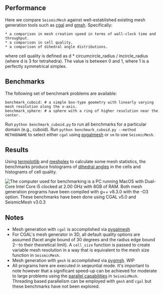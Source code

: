 Performance
------------
Here we compare `SeismicMesh` against well-established existing mesh generation tools such as [cgal](https://doc.cgal.org/latest/Mesh_3/) and [gmsh](https://gmsh.info/doc/texinfo/gmsh.html). Specifically:

    * a comparison in mesh creation speed in terms of wall-clock time and throughput.
    * a comparison in cell quality.
    * a comparison of dihedral angle distributions.

where cell quality is defined as d * circumcircle_radius / incircle_radius (where d is 3 for tetrahedra). The value is between 0 and 1, where 1 is a perfectly symmetrical simplex.

Benchmarks
----------

The following set of benchmark problems are available:

    benchmark_cuboid: # a simple box-type geometry with linearly varying mesh resolution along the x-axis.
    benchmark_sphere: # a sphere with a ring of higher resolution near the center.

Run `python benchmark_cuboid.py` to run all benchmarks for a particular domain (e.g., cuboid). Run `python benchmark_cuboid.py --method METHODNAME` to select either `cgal` using [pygalmesh](https://github.com/nschloe/pygalmesh) or `sm` to use `SeismicMesh`.

Results
---------------

Using [termplotlib](https://github.com/nschloe/termplotlib) and [meshplex](https://github.com/nschloe/meshplex) to calculate some mesh statistics, the benchmarks produce histograms of [dihedral angles](https://en.wikipedia.org/wiki/Dihedral_angle#:~:text=A%20dihedral%20angle%20is%20the,line%20as%20a%20common%20edge) in the cells and histograms of cell quality.


![The computer used for benchmarking is a PC running MacOS with Dual-Core Intel Core i5 clocked at 2.00 GHz with 8GB of RAM. Both mesh generation programs have been compiled with g++ v8.3.0 with the -O3 option. These benchmarks have been done using CGAL v5.0 and SeismicMesh v3.0.3](https://user-images.githubusercontent.com/18619644/94739650-afaf6180-0347-11eb-903b-aa75b59612c7.jpg)

Notes
-----
* Mesh generation with `cgal` is accomplished via [pygalmesh](https://github.com/nschloe/pygalmesh)
* For CGAL's mesh generator in 3D, all default quality options are assumed (facet angle bound of 30 degrees and the radius edge bound 2--to their theoretical limit). A `cell_size` function is passed to create variable mesh resolution in a way that is equivalent to the mesh size function in `SeismicMesh`.
* Mesh generation with `gmsh` is accomplished via [pygmsh](https://github.com/nschloe/pygmsh). WIP
* All programs here are executed in seqeuntial mode. It's important to note however that a significant speed-up can be achieved for moderate to large problems using the [parallel capabilities](https://seismicmesh.readthedocs.io/en/par3d/tutorial.html#basics) in `SeismicMesh`. Threading based parallelism can be employed with `gmsh` and `cgal` but these benchmarks have not been explored.
